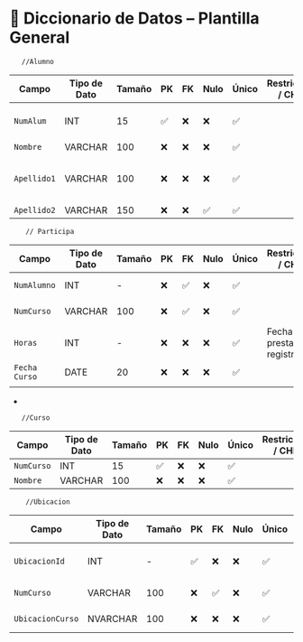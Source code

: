 # 📘 Diccionario de Datos – Plantilla General
       //Alumno
| Campo           | Tipo de Dato | Tamaño | PK  | FK  | Nulo | Único | Restricciones / CHECK                      | Referencia a                    | Descripción                             |
|----------------|--------------|--------|-----|-----|------|--------|--------------------------------------------|----------------------------------|-----------------------------------------|
| `NumAlum`     | INT          | 15      | ✅  | ❌  | ❌   | ✅     |                                        | -Numero de registro del alumno                                           
| `Nombre`        | VARCHAR            | 100    | ❌  | ❌  | ❌   | ✅     |             | -                                |              |
| `Apellido1`          | VARCHAR       | 100      | ❌  | ❌  | ❌   | ✅     |          | -        Titulo del libro como un identificador                                               
| `Apellido2`        | VARCHAR      | 150    | ❌  | ❌  | ✅   | ✅     |                   |                                 | 



        // Participa

| Campo           | Tipo de Dato | Tamaño | PK  | FK  | Nulo | Único | Restricciones / CHECK                      | Referencia a                    | Descripción                             |
|----------------|--------------|--------|-----|-----|------|--------|--------------------------------------------|----------------------------------|-----------------------------------------|
| `NumAlumno`     | INT          | -      | ❌  |  ✅ | ❌   | ✅     |                                         | -                                | Identificador del cliente               |
| `NumCurso`        | VARCHAR      | 100    | ❌  | ✅  | ❌   | ✅     |            | -                                | Numero del Lector            |
| `Horas`          | INT       | -      | ❌  | ❌  | ❌   | ✅     | Fecha del prestamo registro         | 
| `Fecha Curso`        | DATE     | 20    | ❌  | ❌  | ❌     | ✅      |    
                                |                        |
-




       //Curso

       
| Campo           | Tipo de Dato | Tamaño | PK  | FK  | Nulo | Único | Restricciones / CHECK                      | Referencia a                    | Descripción                             |
|----------------|--------------|--------|-----|-----|------|--------|--------------------------------------------|----------------------------------|-----------------------------------------|
| `NumCurso`     | INT          | 15      | ✅  | ❌  | ❌   | ✅     |                                        |    registro                                            
| `Nombre`        | VARCHAR            | 100    | ❌  | ❌   | ❌   | ✅     |             | -                                |              |


        //Ubicacion
 
     

| Campo           | Tipo de Dato | Tamaño | PK  | FK  | Nulo | Único | Restricciones / CHECK                      | Referencia a                    | Descripción                             |
|----------------|--------------|--------|-----|-----|------|--------|--------------------------------------------|----------------------------------|-----------------------------------------|
| `UbicacionId`     | INT          | -      | ✅  |  ❌ | ❌   | ✅     |                                         | -                                | Identificador de la ubicacion               |
| `NumCurso`        | VARCHAR      | 100    | ❌  | ✅  | ❌   | ✅     |            | -                                | Numero del curso            |
| `UbicacionCurso`          |NVARCHAR       |100     | ❌  | ❌  | ❌   | ✅     | Lugar del curso         | 



